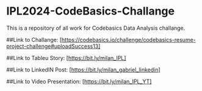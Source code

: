 # IPL2024-CodeBasics-Challange
This is a repository of all work for Codebasics Data Analysis challange.

##Link to Challange: [https://codebasics.io/challenge/codebasics-resume-project-challenge#uploadSuccess13]

##Link to Tableu Story: [https://bit.ly/milan_IPL]

##Link to LinkedIN Post: [https://bit.ly/milan_gabriel_linkedin]

##Link to Video Presentation: [https://bit.ly/milan_IPL_YT]
